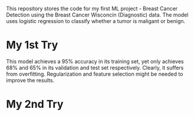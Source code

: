 This repository stores the code for my first ML project - Breast Cancer Detection using the Breast Cancer Wisconcin (Diagnostic) data. The model uses logistic regression to classify whether a tumor is maligant or benign.
# My 1st Try
This model achieves a 95% accuracy in its training set, yet only achieves 68% and 65% in its validation and test set respectively. Clearly, it suffers from overfitting.  Regularization and feature selection might be needed to improve the results.

# My 2nd Try

